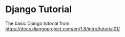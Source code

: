 Django Tutorial
===============

The basic Django tutorial from: https://docs.djangoproject.com/en/1.8/intro/tutorial01/

